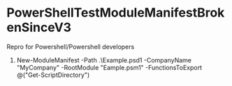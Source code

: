 # PowerShellTestModuleManifestBrokenSinceV3
Repro for Powershell/Powershell developers

1. New-ModuleManifest -Path .\Example.psd1 -CompanyName "MyCompany" -RootModule "Eample.psm1" -FunctionsToExport @("Get-ScriptDirectory")
